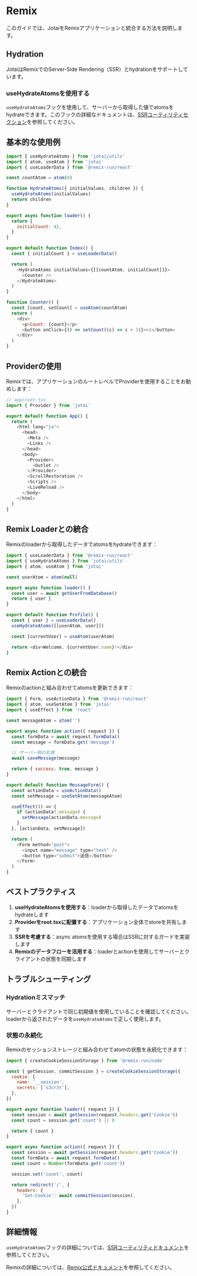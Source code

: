 # Remix

このガイドでは、JotaiをRemixアプリケーションと統合する方法を説明します。

## Hydration

JotaiはRemixでのServer-Side Rendering（SSR）とhydrationをサポートしています。

### useHydrateAtomsを使用する

`useHydrateAtoms`フックを使用して、サーバーから取得した値でatomsをhydrateできます。このフックの詳細なドキュメントは、[SSRユーティリティセクション](../utils/ssr)を参照してください。

## 基本的な使用例

```javascript
import { useHydrateAtoms } from 'jotai/utils'
import { atom, useAtom } from 'jotai'
import { useLoaderData } from '@remix-run/react'

const countAtom = atom(0)

function HydrateAtoms({ initialValues, children }) {
  useHydrateAtoms(initialValues)
  return children
}

export async function loader() {
  return {
    initialCount: 42,
  }
}

export default function Index() {
  const { initialCount } = useLoaderData()

  return (
    <HydrateAtoms initialValues={[[countAtom, initialCount]]}>
      <Counter />
    </HydrateAtoms>
  )
}

function Counter() {
  const [count, setCount] = useAtom(countAtom)
  return (
    <div>
      <p>Count: {count}</p>
      <button onClick={() => setCount((c) => c + 1)}>+1</button>
    </div>
  )
}
```

## Providerの使用

Remixでは、アプリケーションのルートレベルでProviderを使用することをお勧めします：

```javascript
// app/root.tsx
import { Provider } from 'jotai'

export default function App() {
  return (
    <html lang="ja">
      <head>
        <Meta />
        <Links />
      </head>
      <body>
        <Provider>
          <Outlet />
        </Provider>
        <ScrollRestoration />
        <Scripts />
        <LiveReload />
      </body>
    </html>
  )
}
```

## Remix Loaderとの統合

Remixのloaderから取得したデータでatomsをhydrateできます：

```javascript
import { useLoaderData } from '@remix-run/react'
import { useHydrateAtoms } from 'jotai/utils'
import { atom, useAtom } from 'jotai'

const userAtom = atom(null)

export async function loader() {
  const user = await getUserFromDatabase()
  return { user }
}

export default function Profile() {
  const { user } = useLoaderData()
  useHydrateAtoms([[userAtom, user]])

  const [currentUser] = useAtom(userAtom)

  return <div>Welcome, {currentUser.name}!</div>
}
```

## Remix Actionとの統合

Remixのactionと組み合わせてatomsを更新できます：

```javascript
import { Form, useActionData } from '@remix-run/react'
import { atom, useSetAtom } from 'jotai'
import { useEffect } from 'react'

const messageAtom = atom('')

export async function action({ request }) {
  const formData = await request.formData()
  const message = formData.get('message')

  // サーバー側の処理
  await saveMessage(message)

  return { success: true, message }
}

export default function MessageForm() {
  const actionData = useActionData()
  const setMessage = useSetAtom(messageAtom)

  useEffect(() => {
    if (actionData?.message) {
      setMessage(actionData.message)
    }
  }, [actionData, setMessage])

  return (
    <Form method="post">
      <input name="message" type="text" />
      <button type="submit">送信</button>
    </Form>
  )
}
```

## ベストプラクティス

1. **useHydrateAtomsを使用する**：loaderから取得したデータでatomsをhydrateします
2. **Providerをroot.tsxに配置する**：アプリケーション全体でstoreを共有します
3. **SSRを考慮する**：async atomsを使用する場合はSSRに対するガードを実装します
4. **Remixのデータフローを活用する**：loaderとactionを使用してサーバーとクライアントの状態を同期します

## トラブルシューティング

### Hydrationミスマッチ

サーバーとクライアントで同じ初期値を使用していることを確認してください。loaderから返されたデータを`useHydrateAtoms`で正しく使用します。

### 状態の永続化

Remixのセッションストレージと組み合わせてatomの状態を永続化できます：

```javascript
import { createCookieSessionStorage } from '@remix-run/node'

const { getSession, commitSession } = createCookieSessionStorage({
  cookie: {
    name: '__session',
    secrets: ['s3cr3t'],
  },
})

export async function loader({ request }) {
  const session = await getSession(request.headers.get('Cookie'))
  const count = session.get('count') || 0

  return { count }
}

export async function action({ request }) {
  const session = await getSession(request.headers.get('Cookie'))
  const formData = await request.formData()
  const count = Number(formData.get('count'))

  session.set('count', count)

  return redirect('/', {
    headers: {
      'Set-Cookie': await commitSession(session),
    },
  })
}
```

## 詳細情報

`useHydrateAtoms`フックの詳細については、[SSRユーティリティドキュメント](../utils/ssr)を参照してください。

Remixの詳細については、[Remix公式ドキュメント](https://remix.run/docs)を参照してください。
